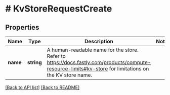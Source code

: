 # # KvStoreRequestCreate

## Properties

Name | Type | Description | Notes
------------ | ------------- | ------------- | -------------
**name** | **string** | A human-readable name for the store. Refer to https://docs.fastly.com/products/compute-resource-limits#kv-store for limitations on the KV store name. | 


[[Back to API list]](../../README.md#endpoints) [[Back to README]](../../README.md)
